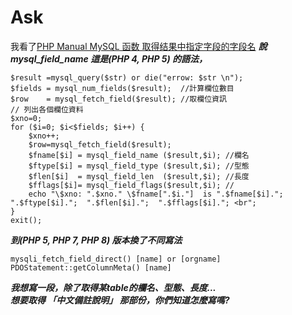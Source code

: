 # Ask


我看了[PHP Manual MySQL 函数 取得结果中指定字段的字段名](https://www.xuchao.org/docs/php/function.mysql-field-name.html)
***說 mysql_field_name 這是(PHP 4, PHP 5) 的語法，***  
```$str    ="select * from EMD ";        //取這個檔案  
$result =mysql_query($str) or die("errow: $str \n");  
$fields = mysql_num_fields($result);  //計算欄位數目  
$row    = mysql_fetch_field($result); //取欄位資訊  
// 列出各個欄位資料  
$xno=0;  
for ($i=0; $i<$fields; $i++) {  
    $xno++;  
    $row=mysql_fetch_field($result);  
    $fname[$i] = mysql_field_name ($result,$i); //欄名  
    $ftype[$i] = mysql_field_type ($result,$i); //型態  
    $flen[$i]  = mysql_field_len  ($result,$i); //長度  
    $fflags[$i]= mysql_field_flags($result,$i); //  
    echo "\$xno: ".$xno." \$fname[".$i."]  is ".$fname[$i].";  ".$ftype[$i].";  ".$flen[$i].";  ".$fflags[$i]."; <br";  
}  
exit();  
```


***到(PHP 5, PHP 7, PHP 8) 版本換了不同寫法***  
```
mysqli_fetch_field_direct() [name] or [orgname]  
PDOStatement::getColumnMeta() [name]  
```
***我想寫一段，除了取得某table的欄名、型態、長度...  
想要取得 「中文備註說明」 那部份，你們知道怎麼寫嗎?***


